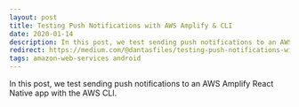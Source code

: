 ```yaml
---
layout: post
title: Testing Push Notifications with AWS Amplify & CLI
date: 2020-01-14
description: In this post, we test sending push notifications to an AWS Amplify React Native app with the AWS CLI.
redirect: https://medium.com/@dantasfiles/testing-push-notifications-with-aws-amplify-9126bd621d3a
tags: amazon-web-services android
---
```


In this post, we test sending push notifications to an AWS Amplify React Native app with the AWS CLI.

